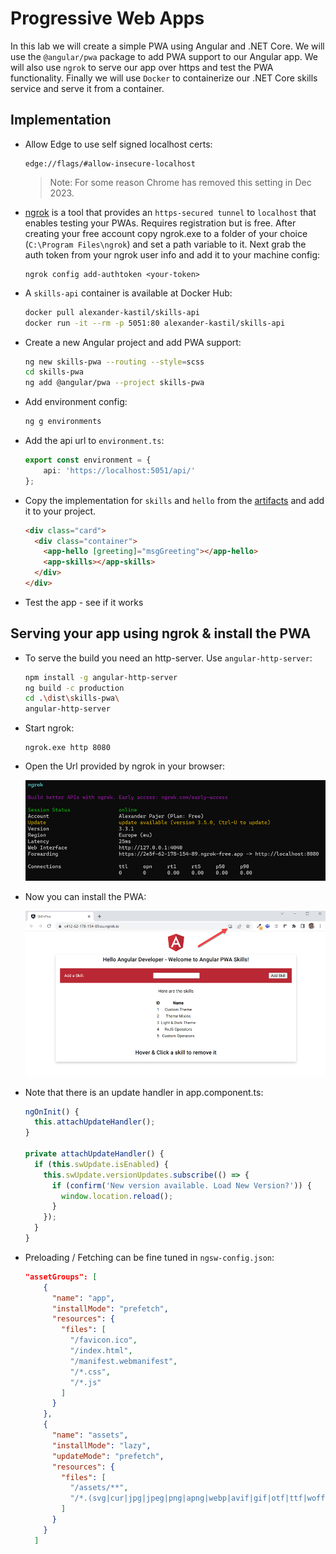 # Progressive Web Apps

In this lab we will create a simple PWA using Angular and .NET Core. We will use the `@angular/pwa` package to add PWA support to our Angular app. We will also use `ngrok` to serve our app over https and test the PWA functionality. Finally we will use `Docker` to containerize our .NET Core skills service and serve it from a container.

## Implementation

- Allow Edge to use self signed localhost certs:

  ```
  edge://flags/#allow-insecure-localhost
  ```

  >Note: For some reason Chrome has removed this setting in Dec 2023.

- [ngrok](https://ngrok.com/) is a tool that provides an `https-secured tunnel` to `localhost` that enables testing your PWAs. Requires registration but is free. After creating your free account copy ngrok.exe to a folder of your choice (`C:\Program Files\ngrok`) and set a path variable to it. Next grab the auth token from your ngrok user info and add it to your machine config:

  ```
  ngrok config add-authtoken <your-token>
  ```

- A `skills-api` container is available at Docker Hub: 

  ```bash
  docker pull alexander-kastil/skills-api
  docker run -it --rm -p 5051:80 alexander-kastil/skills-api
  ```

- Create a new Angular project and add PWA support:

  ```bash
  ng new skills-pwa --routing --style=scss
  cd skills-pwa
  ng add @angular/pwa --project skills-pwa
  ```

- Add environment config:

  ```bash
  ng g environments
  ```

- Add the api url to `environment.ts`: 

  ```typescript
  export const environment = {
      api: 'https://localhost:5051/api/'
  };
  ```

- Copy the implementation for `skills` and `hello` from the [artifacts](./skills-pwa-artifacts/) and add it to your project.

  ```html
  <div class="card">
    <div class="container">
      <app-hello [greeting]="msgGreeting"></app-hello>
      <app-skills></app-skills>
    </div>
  </div>
  ```

- Test the app - see if it works

## Serving your app using ngrok & install the PWA

- To serve the build you need an http-server. Use `angular-http-server`:

  ```bash
  npm install -g angular-http-server
  ng build -c production
  cd .\dist\skills-pwa\
  angular-http-server
  ```

- Start ngrok:

  ```
  ngrok.exe http 8080
  ```

- Open the Url provided by ngrok in your browser:

  ![ngrok](_images/ngrok.png)

- Now you can install the PWA:

  ![install](_images/install.png)

- Note that there is an update handler in app.component.ts:

  ```typescript
  ngOnInit() {
    this.attachUpdateHandler();
  }

  private attachUpdateHandler() {
    if (this.swUpdate.isEnabled) {
      this.swUpdate.versionUpdates.subscribe(() => {
        if (confirm('New version available. Load New Version?')) {
          window.location.reload();
        }
      });
    }
  }
  ```

- Preloading / Fetching can be fine tuned in `ngsw-config.json`:

  ```json
  "assetGroups": [
      {
        "name": "app",
        "installMode": "prefetch",
        "resources": {
          "files": [
            "/favicon.ico",
            "/index.html",
            "/manifest.webmanifest",
            "/*.css",
            "/*.js"
          ]
        }
      },
      {
        "name": "assets",
        "installMode": "lazy",
        "updateMode": "prefetch",
        "resources": {
          "files": [
            "/assets/**",
            "/*.(svg|cur|jpg|jpeg|png|apng|webp|avif|gif|otf|ttf|woff|woff2)"
          ]
        }
      }
    ]
  ```